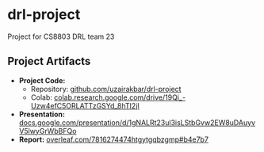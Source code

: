 # drl-project
Project for CS8803 DRL team 23

## Project Artifacts

* **Project Code:**
  - Repository: [github.com/uzairakbar/drl-project](http://github.com/uzairakbar/drl-project)
  - Colab: [colab.research.google.com/drive/19Qi_-Uzw4efC5ORLATTzGSYd_8hTI2jI](http://colab.research.google.com/drive/19Qi_-Uzw4efC5ORLATTzGSYd_8hTI2jI)
* **Presentation:** [docs.google.com/presentation/d/1gNALRt23ul3isLStbGvw2EW8uDAuyvV5lwyGrWbBFQo](http://docs.google.com/presentation/d/1gNALRt23ul3isLStbGvw2EW8uDAuyvV5lwyGrWbBFQo)
* **Report:** [overleaf.com/7816274474htgytgqbzgmp#b4e7b7](http://overleaf.com/7816274474htgytgqbzgmp#b4e7b7)
